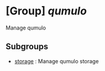 # [Group] _qumulo_

Manage qumulo

## Subgroups

- [storage](/Commands/qumulo/storage/readme.md)
: Manage qumulo storage
